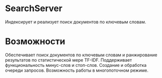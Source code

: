 # SearchServer
Индексирует и реализует поиск документов по ключевым словам.
# Возможности
Обеспечивает поиск документов по ключевым словам и ранжирование результатов по статистической мере TF-IDF.
Поддерживает функциональность минус-слов и стоп-слов.
Создание и обработка очереди запросов.
Возможность работы в многопоточном режиме.
